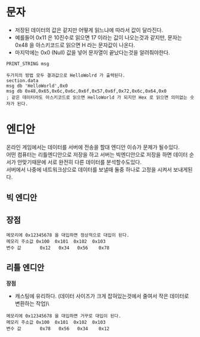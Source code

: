 # 문자
- 저장된 데이터의 값은 같지만 어떻게 읽느냐에 따라서 값이 달라진다.  
- 예를들어 0x11 은 10진수로 읽으면 17 이라는 값이 나오는것과 같지만, 문자는 0x48 을 아스키코드로 읽으면 H 라는 문자값이 나온다.
- 마지막에는 0x0 (Null) 값을 넣어 문자열이 끝났다는것을 알려줘야한다.

```Assembly
PRINT_STRING msg

두가지의 방법 모두 결과값으로 HelloWolrd 가 출력된다.
section.data
msg db 'HelloWorld',0x0
msg db 0x48,0x65,0x6c,0x6c,0x6f,0x57,0x6f,0x72,0x6c,0x64,0x0
; 같은 데이터라도 아스키코드로 읽으면 HelloWorld 가 되지만 Hex 로 읽으면 의미없는 숫자가 된다.
```
# 엔디안
온라인 게임에서는 데이터를 서버에 전송을 할대 엔디안 이슈가 문제가 될수있다.  
어떤 컴퓨터는 리틀엔디안으로 저장을 하고 서버는 빅엔디안으로 저장을 하면 데이터 순서가 안맞기때문에 서로 완전히 다른 데이터를 분석할수도있다.  
서버에서 나중에 네트워크상으로 데이터를 보낼때 둘중 하나로 고정을 시켜서 보내게된다.  
## 빅 엔디안
**장점**
-

```Assembly
메모리에 0x12345678 을 대입하면 정상적으로 대입이 된다.
메모리 주소값 0x100  0x101  0x102  0x103
변수 값       0x12   0x34   0x56    0x78
```

## 리틀 엔디안
**장점**
- 캐스팅에 유리하다. (데이터 사이즈가 크게 잡혀있는것에서 줄여서 작은 데이터로 변환하는 작업)\

```Assembly
메모리에 0x12345678 을 대입하면 거꾸로 대입이 된다.
메모리 주소값 0x100  0x101  0x102  0x103
변수 값       0x78   0x56   0x34    0x12
```
